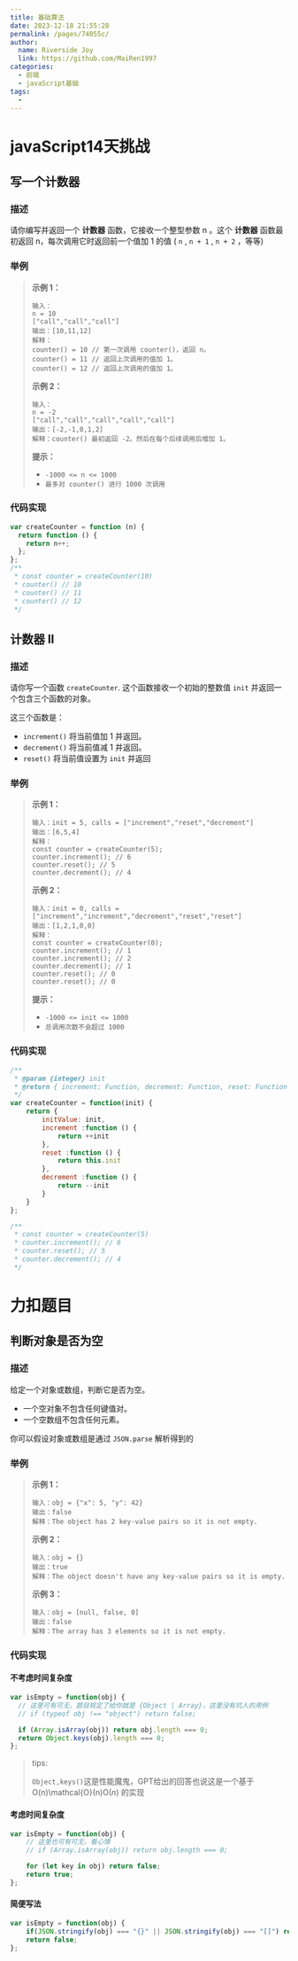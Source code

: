 ```yaml
---
title: 基础算法
date: 2023-12-18 21:55:28
permalink: /pages/74055c/
author:
  name: Riverside Joy
  link: https://github.com/MaiRen1997
categories:
  - 前端
  - javaScript基础
tags:
  - 
---
```

# javaScript14天挑战

## 写一个计数器

### 描述

请你编写并返回一个 **计数器** 函数，它接收一个整型参数 n 。这个 **计数器** 函数最初返回 n，每次调用它时返回前一个值加 1 的值 ( `n` , `n + 1` , `n + 2` ，等等)

### 举例

> **示例 1：**
>
> ```
> 输入：
> n = 10 
> ["call","call","call"]
> 输出：[10,11,12]
> 解释：
> counter() = 10 // 第一次调用 counter()，返回 n。
> counter() = 11 // 返回上次调用的值加 1。
> counter() = 12 // 返回上次调用的值加 1。
> ```
>
> **示例 2：**
>
> ```
> 输入：
> n = -2
> ["call","call","call","call","call"]
> 输出：[-2,-1,0,1,2]
> 解释：counter() 最初返回 -2。然后在每个后续调用后增加 1。
> ```
>
>  
>
> **提示：**
>
> - `-1000 <= n <= 1000`
> - `最多对 counter() 进行 1000 次调用`

### 代码实现

```js
var createCounter = function (n) {
  return function () {
    return n++;
  };
};
/** 
 * const counter = createCounter(10)
 * counter() // 10
 * counter() // 11
 * counter() // 12
 */
```

## 计数器 II

### 描述

请你写一个函数 `createCounter`. 这个函数接收一个初始的整数值 `init` 并返回一个包含三个函数的对象。

这三个函数是：

- `increment()` 将当前值加 1 并返回。
- `decrement()` 将当前值减 1 并返回。
- `reset()` 将当前值设置为 `init` 并返回

### 举例

> **示例 1：**
>
> ```
> 输入：init = 5, calls = ["increment","reset","decrement"]
> 输出：[6,5,4]
> 解释：
> const counter = createCounter(5);
> counter.increment(); // 6
> counter.reset(); // 5
> counter.decrement(); // 4
> ```
>
> **示例 2：**
>
> ```
> 输入：init = 0, calls = ["increment","increment","decrement","reset","reset"]
> 输出：[1,2,1,0,0]
> 解释：
> const counter = createCounter(0);
> counter.increment(); // 1
> counter.increment(); // 2
> counter.decrement(); // 1
> counter.reset(); // 0
> counter.reset(); // 0
> ```
>
> **提示：**
>
> - `-1000 <= init <= 1000`
> - `总调用次数不会超过 1000`

### 代码实现

```js
/**
 * @param {integer} init
 * @return { increment: Function, decrement: Function, reset: Function }
 */
var createCounter = function(init) {
    return {
        initValue: init,
        increment :function () {
            return ++init
        },
        reset :function () {
            return this.init
        },
        decrement :function () {
            return --init
        }
    }
};

/**
 * const counter = createCounter(5)
 * counter.increment(); // 6
 * counter.reset(); // 5
 * counter.decrement(); // 4
 */
```

# 力扣题目

## 判断对象是否为空

### 描述

给定一个对象或数组，判断它是否为空。

- 一个空对象不包含任何键值对。
- 一个空数组不包含任何元素。

你可以假设对象或数组是通过 `JSON.parse` 解析得到的

### 举例

> **示例 1：**
>
> ```
> 输入：obj = {"x": 5, "y": 42}
> 输出：false
> 解释：The object has 2 key-value pairs so it is not empty.
> ```
>
> **示例 2：**
>
> ```
> 输入：obj = {}
> 输出：true
> 解释：The object doesn't have any key-value pairs so it is empty.
> ```
>
> **示例 3：**
>
> ```
> 输入：obj = [null, false, 0]
> 输出：false
> 解释：The array has 3 elements so it is not empty.
> ```

### 代码实现

#### 不考虑时间复杂度

```javascript
var isEmpty = function(obj) {
  // 这里可有可无，题目规定了给你就是 {Object | Array}，这里没有坑人的用例
  // if (typeof obj !== "object") return false;

  if (Array.isArray(obj)) return obj.length === 0;
  return Object.keys(obj).length === 0;
};
```

> tips:
>
> `Object,keys()`这是性能魔鬼，GPT给出的回答也说这是一个基于 O(n)\mathcal{O}(n)O(*n*) 的实现

#### 考虑时间复杂度

```js
var isEmpty = function(obj) {
    // 这里也可有可无，看心情
    // if (Array.isArray(obj)) return obj.length === 0;

    for (let key in obj) return false;
    return true;
};
```

#### 简便写法

```js
var isEmpty = function(obj) {
    if(JSON.stringify(obj) === "{}" || JSON.stringify(obj) === "[]") return true;
    return false;
};
```





































